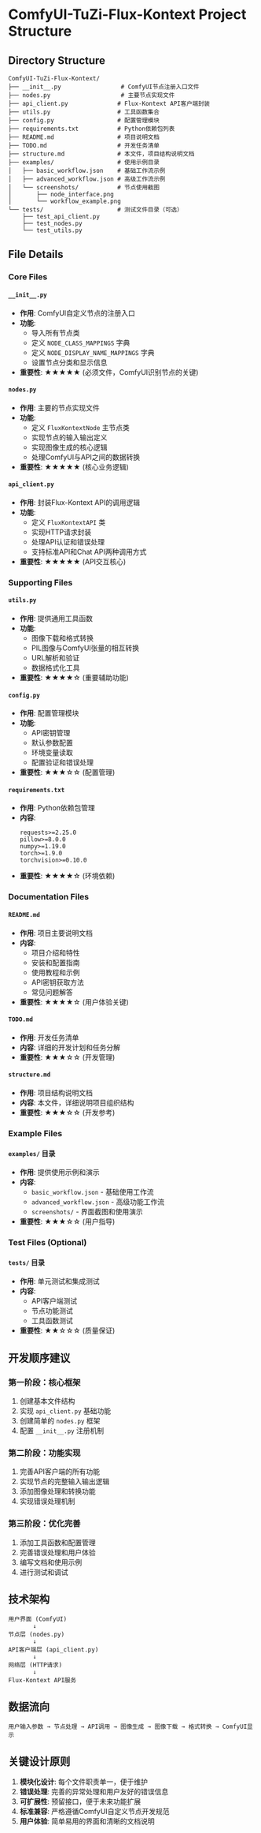 # ComfyUI-TuZi-Flux-Kontext Project Structure

## Directory Structure

```
ComfyUI-TuZi-Flux-Kontext/
├── __init__.py                 # ComfyUI节点注册入口文件
├── nodes.py                    # 主要节点实现文件
├── api_client.py              # Flux-Kontext API客户端封装
├── utils.py                   # 工具函数集合
├── config.py                  # 配置管理模块
├── requirements.txt           # Python依赖包列表
├── README.md                  # 项目说明文档
├── TODO.md                    # 开发任务清单
├── structure.md               # 本文件，项目结构说明文档
├── examples/                  # 使用示例目录
│   ├── basic_workflow.json    # 基础工作流示例
│   ├── advanced_workflow.json # 高级工作流示例
│   └── screenshots/           # 节点使用截图
│       ├── node_interface.png
│       └── workflow_example.png
└── tests/                     # 测试文件目录（可选）
    ├── test_api_client.py
    ├── test_nodes.py
    └── test_utils.py
```

## File Details

### Core Files

#### `__init__.py`
- **作用**: ComfyUI自定义节点的注册入口
- **功能**:
  - 导入所有节点类
  - 定义 `NODE_CLASS_MAPPINGS` 字典
  - 定义 `NODE_DISPLAY_NAME_MAPPINGS` 字典
  - 设置节点分类和显示信息
- **重要性**: ★★★★★ (必须文件，ComfyUI识别节点的关键)

#### `nodes.py`
- **作用**: 主要的节点实现文件
- **功能**:
  - 定义 `FluxKontextNode` 主节点类
  - 实现节点的输入输出定义
  - 实现图像生成的核心逻辑
  - 处理ComfyUI与API之间的数据转换
- **重要性**: ★★★★★ (核心业务逻辑)

#### `api_client.py`
- **作用**: 封装Flux-Kontext API的调用逻辑
- **功能**:
  - 定义 `FluxKontextAPI` 类
  - 实现HTTP请求封装
  - 处理API认证和错误处理
  - 支持标准API和Chat API两种调用方式
- **重要性**: ★★★★★ (API交互核心)

### Supporting Files

#### `utils.py`
- **作用**: 提供通用工具函数
- **功能**:
  - 图像下载和格式转换
  - PIL图像与ComfyUI张量的相互转换
  - URL解析和验证
  - 数据格式化工具
- **重要性**: ★★★★☆ (重要辅助功能)

#### `config.py`
- **作用**: 配置管理模块
- **功能**:
  - API密钥管理
  - 默认参数配置
  - 环境变量读取
  - 配置验证和错误处理
- **重要性**: ★★★☆☆ (配置管理)

#### `requirements.txt`
- **作用**: Python依赖包管理
- **内容**:
  ```
  requests>=2.25.0
  pillow>=8.0.0
  numpy>=1.19.0
  torch>=1.9.0
  torchvision>=0.10.0
  ```
- **重要性**: ★★★★☆ (环境依赖)

### Documentation Files

#### `README.md`
- **作用**: 项目主要说明文档
- **内容**:
  - 项目介绍和特性
  - 安装和配置指南
  - 使用教程和示例
  - API密钥获取方法
  - 常见问题解答
- **重要性**: ★★★★☆ (用户体验关键)

#### `TODO.md`
- **作用**: 开发任务清单
- **内容**: 详细的开发计划和任务分解
- **重要性**: ★★★☆☆ (开发管理)

#### `structure.md`
- **作用**: 项目结构说明文档
- **内容**: 本文件，详细说明项目组织结构
- **重要性**: ★★★☆☆ (开发参考)

### Example Files

#### `examples/` 目录
- **作用**: 提供使用示例和演示
- **内容**:
  - `basic_workflow.json` - 基础使用工作流
  - `advanced_workflow.json` - 高级功能工作流
  - `screenshots/` - 界面截图和使用演示
- **重要性**: ★★★☆☆ (用户指导)

### Test Files (Optional)

#### `tests/` 目录
- **作用**: 单元测试和集成测试
- **内容**:
  - API客户端测试
  - 节点功能测试
  - 工具函数测试
- **重要性**: ★★☆☆☆ (质量保证)

## 开发顺序建议

### 第一阶段：核心框架
1. 创建基本文件结构
2. 实现 `api_client.py` 基础功能
3. 创建简单的 `nodes.py` 框架
4. 配置 `__init__.py` 注册机制

### 第二阶段：功能实现
1. 完善API客户端的所有功能
2. 实现节点的完整输入输出逻辑
3. 添加图像处理和转换功能
4. 实现错误处理机制

### 第三阶段：优化完善
1. 添加工具函数和配置管理
2. 完善错误处理和用户体验
3. 编写文档和使用示例
4. 进行测试和调试

## 技术架构

```
用户界面 (ComfyUI)
       ↓
节点层 (nodes.py)
       ↓
API客户端层 (api_client.py)
       ↓
网络层 (HTTP请求)
       ↓
Flux-Kontext API服务
```

## 数据流向

```
用户输入参数 → 节点处理 → API调用 → 图像生成 → 图像下载 → 格式转换 → ComfyUI显示
```

## 关键设计原则

1. **模块化设计**: 每个文件职责单一，便于维护
2. **错误处理**: 完善的异常处理和用户友好的错误信息
3. **可扩展性**: 预留接口，便于未来功能扩展
4. **标准兼容**: 严格遵循ComfyUI自定义节点开发规范
5. **用户体验**: 简单易用的界面和清晰的文档说明 